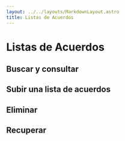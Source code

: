 ```yaml
---
layout: ../../layouts/MarkdownLayout.astro
title: Listas de Acuerdos
---
```


# Listas de Acuerdos

## Buscar y consultar

## Subir una lista de acuerdos

## Eliminar

## Recuperar
